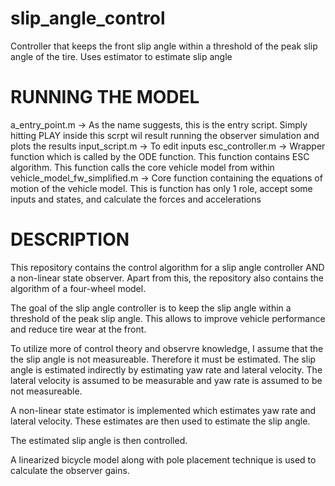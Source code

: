 # slip_angle_control
Controller that keeps the front slip angle within a threshold of the peak slip angle of the tire. Uses estimator to estimate slip angle

# RUNNING THE MODEL
a_entry_point.m                 -> As the name suggests, this is the entry script. Simply hitting PLAY inside this scrpt wil result running the observer simulation and plots the results
input_script.m                  -> To edit inputs
esc_controller.m                -> Wrapper function which is called by the ODE function. This function contains ESC algorithm. This function calls the core vehicle model from within
vehicle_model_fw_simplified.m   -> Core function containing the equations of motion of the vehicle model. This is function has only 1 role, accept some inputs and states, and calculate the forces and accelerations

# DESCRIPTION
This repository contains the control algorithm for a slip angle
controller AND a non-linear state observer. 
Apart from this, the repository also contains the algorithm of a 
four-wheel model. 

The goal of the slip angle controller is to keep the slip angle within a 
threshold of the peak slip angle. This allows to improve vehicle performance
and reduce tire wear at the front. 

To utilize more of control theory and observre knowledge, I assume that
the the slip angle is not measureable. Therefore it must be estimated. 
The slip angle is estimated indirectly by estimating yaw rate and lateral 
velocity. The lateral velocity is assumed to be measurable and yaw rate is 
assumed to be not measureable. 

A non-linear state estimator is implemented which estimates yaw rate and 
lateral velocity. These estimates are then used to estimate the slip angle. 

The estimated slip angle is then controlled.

A linearized bicycle model along with pole placement technique is used to 
calculate the observer gains.
